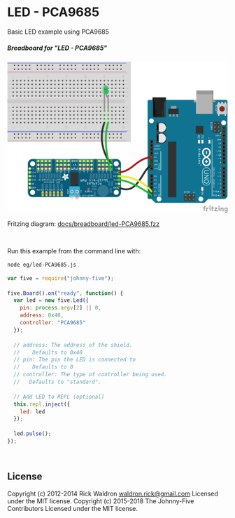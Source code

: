 <!--remove-start-->

# LED - PCA9685

<!--remove-end-->


Basic LED example using PCA9685





##### Breadboard for "LED - PCA9685"



![docs/breadboard/led-PCA9685.png](breadboard/led-PCA9685.png)<br>

Fritzing diagram: [docs/breadboard/led-PCA9685.fzz](breadboard/led-PCA9685.fzz)

&nbsp;




Run this example from the command line with:
```bash
node eg/led-PCA9685.js
```


```javascript
var five = require("johnny-five");

five.Board().on("ready", function() {
  var led = new five.Led({
    pin: process.argv[2] || 0,
    address: 0x40,
    controller: "PCA9685"
  });

  // address: The address of the shield.
  //    Defaults to 0x40
  // pin: The pin the LED is connected to
  //    Defaults to 0
  // controller: The type of controller being used.
  //   Defaults to "standard".

  // Add LED to REPL (optional)
  this.repl.inject({
    led: led
  });

  led.pulse();
});

```








&nbsp;

<!--remove-start-->

## License
Copyright (c) 2012-2014 Rick Waldron <waldron.rick@gmail.com>
Licensed under the MIT license.
Copyright (c) 2015-2018 The Johnny-Five Contributors
Licensed under the MIT license.

<!--remove-end-->
